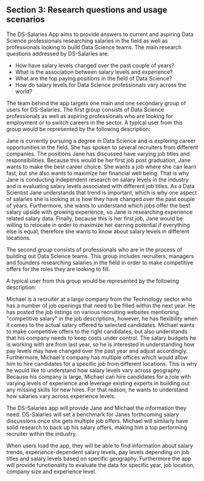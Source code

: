 ## Section 3: Research questions and usage scenarios

The DS-Salaries App aims to provide answers to current and aspiring Data Science professionals researching salaries in the field as well as professionals looking to build Data Science teams. The main research questions addressed by DS-Salaries are:

- How have salary levels changed over the past couple of years?
- What is the association between salary levels and experience?
- What are the top paying positions in the field of Data Science?
- How do salary levels for Data Science professionals vary across the world?

The team behind the app targets one main and one secondary group of users for DS-Salaries. The first group consists of Data Science professionals as well as aspiring professionals who are looking for employment or to switch careers in the sector.
A typical user from this group would be represented by the following description:

Jane is currently pursuing a degree in Data Science and is exploring career opportunities in the field.  She has spoken to several recruiters from different companies.  The positions Jane has discussed have varying job titles and responsibilities.  Because this would be her first job post graduation, Jane wants to make the best career choice.  She wants a job where she can learn fast, but she also wants to maximize her financial well being.  That is why Jane is conducting independent research on salary levels in the industry and is evaluating salary levels associated with different job titles. As a Data Scientist Jane understands that trend is important, which is why one aspect of salaries she is looking at is how they have changed over the past couple of years.  Furthermore, she wants to understand which jobs offer the best salary upside with growing experience, so Jane is researching experience related salary data.  Finally, because this is her first job, Jane would be willing to relocate in order to maximize her earning potential if everything else is equal, therefore she wants to know about salary levels in different locations.

The second group consists of professionals who are in the process of building out Data Science teams. This group includes recruiters, managers and founders researching salaries in the field in order to make competitive offers for the roles they are looking to fill.

A typical user from this group would be represented by the following description:

Michael is a recruiter at a large company from the Technology sector who has a number of job openings that need to be filled within the next year. He has posted the job listings on various recruiting websites mentioning "competitive salary" in the job descriptions, however, he has flexibility when it comes to the actual salary offered to selected candidates.  Michael wants to make competitive offers to the right candidates, but also understands that his company needs to keep costs under control.  The salary budgets he is working with are from last year, so he is interested in understanding how pay levels may have changed over the past year and adjust accordingly. Furthermore, Michael's company has multiple offices which would allow him to hire candidates for a specific job from different locations. This is why he would like to understand how salary levels vary across geography. Because his company is large, Michael can hire candidates for a role with varying levels of experience and leverage existing experts in building out any missing skills for new hires.  For that reason, he wants to understand how salaries vary across experience levels.

The DS-Salaries app will provide Jane and Michael the information they need.  DS-Salaries will set a benchmark for Janes forthcoming salary discussions once she gets multiple job offers.  Michael will similarly have solid research to back up his salary offers, making him a top performing recruiter within the industry.  

When users load the app, they will be able to find information about salary trends, experience-dependent salary levels, pay levels depending on job titles and salary levels based on specific geography.  Furthermore the app will provide functionality to evaluate the data for specific year, job location, company size and experience level.

```python

```

